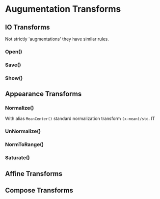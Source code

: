 # Augumentation Transforms

## IO Transforms
Not strictly 'augmentations' they have similar rules.

### Open()
### Save()
### Show()

## Appearance Transforms

### Normalize()
With alias  `MeanCenter()` standard normalization transform `(x-mean)/std`. IT 
### UnNormalize()
### NormToRange()


### Saturate()

## Affine Transforms


## Compose Transforms